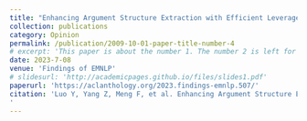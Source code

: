 ```yaml
---
title: "Enhancing Argument Structure Extraction with Efficient Leverage of Contextual Information"
collection: publications
category: Opinion
permalink: /publication/2009-10-01-paper-title-number-4
# excerpt: 'This paper is about the number 1. The number 2 is left for future work.'
date: 2023-7-08
venue: 'Findings of EMNLP'
# slidesurl: 'http://academicpages.github.io/files/slides1.pdf'
paperurl: 'https://aclanthology.org/2023.findings-emnlp.507/'
citation: 'Luo Y, Yang Z, Meng F, et al. Enhancing Argument Structure Extraction with Efficient Leverage of Contextual Information[C]//Findings of the Association for Computational Linguistics: EMNLP 2023: 7563-7571.
'
---
```

